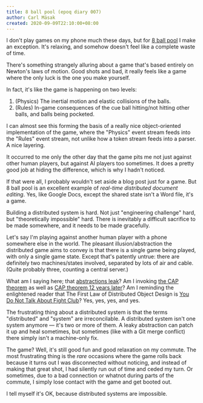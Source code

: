 ```yaml
---
title: 8 ball pool (epoq diary 007)
author: Carl Mäsak
created: 2020-09-09T22:10:00+08:00
---
```

I don't play games on my phone much these days, but for [8 ball pool](https://bing.com/images/search?q=8+ball+pool+miniclip) I make an exception.
It's relaxing, and somehow doesn't feel like a complete waste of time.

There's something strangely alluring about a game that's based entirely on Newton's laws of motion.
Good shots and bad, it really feels like a game where the only luck is the one you make yourself.

In fact, it's like the game is happening on two levels:

1. (Physics) The inertial motion and elastic collisions of the balls.
2. (Rules) In-game consequences of the cue ball hitting/not hitting other balls, and balls being pocketed.

I can almost see this forming the basis of a really nice object-oriented implementation of the game, where the "Physics" event stream feeds into the "Rules" event stream, not unlike how a token stream feeds into a parser.
A nice layering.

It occurred to me only the other day that the game pits me not just against other human players, but against AI players too sometimes.
It does a pretty good job at hiding the difference, which is why I hadn't noticed.

If that were all, I probably wouldn't set aside a blog post just for a game.
But 8 ball pool is an excellent example of _real-time distributed document editing_.
Yes, like Google Docs, except the shared state isn't a Word file, it's a game.

Building a distributed system is hard.
Not just "engineering challenge" hard, but "theoretically impossible" hard.
There is inevitably a difficult sacrifice to be made somewhere, and it needs to be made gracefully.

Let's say I'm playing against another human player with a phone somewhere else in the world.
The pleasant illusion/abstraction the distributed game aims to convey is that there is a single game being played, with only a single game state.
Except that's patently untrue: there are definitely two machines/states involved, separated by lots of air and cable. (Quite probably three, counting a central server.)

What am I saying here; that [abstractions leak](https://www.joelonsoftware.com/2002/11/11/the-law-of-leaky-abstractions/)?
Am I invoking [the CAP theorem](https://www.ibm.com/cloud/learn/cap-theorem) as well as [CAP theorem 12 years later](https://www.infoq.com/articles/cap-twelve-years-later-how-the-rules-have-changed/)?
Am I reminding the enlightened reader that The First Law of Distributed Object Design is [You Do Not Talk About Fight Club](https://www.martinfowler.com/bliki/FirstLaw.html)?
Yes, yes, yes, and yes.

The frustrating thing about a distributed system is that the terms "distributed" and "system" are irreconcilable.
A distributed system isn't one system anymore &mdash; it's two or more of them.
A leaky abstraction can patch it up and heal sometimes, but sometimes (like with a Git merge conflict) there simply isn't a machine-only fix.

The game?
Well, it's still good fun and good relaxation on my commute.
The most frustrating thing is the _rare_ occasions where the game rolls back because it turns out I was disconnected without noticing, and instead of making that great shot, I had silently run out of time and ceded my turn.
Or sometimes, due to a bad connection or whatnot during parts of the commute, I simply lose contact with the game and get booted out.

I tell myself it's OK, because distributed systems are impossible.
